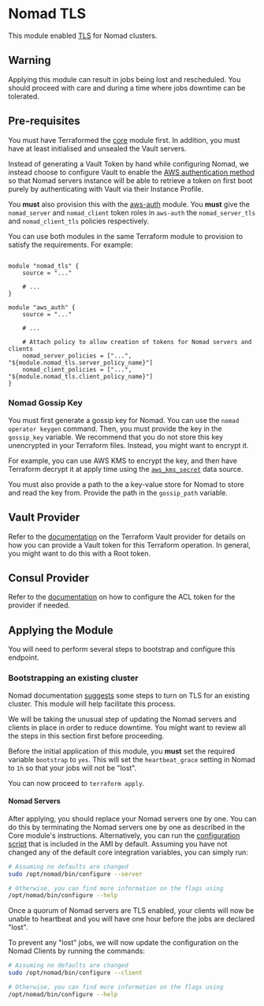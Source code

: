 # Nomad TLS

This module enabled [TLS](https://www.nomadproject.io/guides/securing-nomad.html) for Nomad
clusters.

## Warning

Applying this module can result in jobs being lost and rescheduled. You should proceed with care and
during a time where jobs downtime can be tolerated.

## Pre-requisites

You must have Terraformed the [core](../core) module first. In addition, you must have at least
initialised and unsealed the Vault servers.

Instead of generating a Vault Token by hand while configuring Nomad, we instead choose to configure
Vault to enable the [AWS authentication method](https://www.vaultproject.io/docs/auth/aws.html) so
that Nomad servers instance will be able to retrieve a token on first boot purely by authenticating
with Vault via their Instance Profile.

You **must** also provision this with the [aws-auth](../aws-auth) module. You **must** give the
`nomad_server` and `nomad_client` token roles in `aws-auth` the `nomad_server_tls` and
`nomad_client_tls` policies respectively.

You can use both modules in the same Terraform module to provision to satisfy the requirements.
For example:

```hcl

module "nomad_tls" {
    source = "..."

    # ...
}

module "aws_auth" {
    source = "..."

    # ...

    # Attach policy to allow creation of tokens for Nomad servers and clients
    nomad_server_policies = ["...", "${module.nomad_tls.server_policy_name}"]
    nomad_client_policies = ["...", "${module.nomad_tls.client_policy_name}"]
}

```

### Nomad Gossip Key

You must first generate a gossip key for Nomad. You can use the `nomad operator keygen` command.
Then, you must provide the key in the `gossip_key` variable. We recommend that you do not store this
key unencrypted in your Terraform files. Instead, you might want to encrypt it.

For example, you can use AWS KMS to encrypt the key, and then have Terraform decrypt it at apply
time using the [`aws_kms_secret`](https://www.terraform.io/docs/providers/aws/d/kms_secret.html)
data source.

You must also provide a path to the a key-value store for Nomad to store and read the key from.
Provide the path in the `gossip_path` variable.

## Vault Provider

Refer to the [documentation](https://www.terraform.io/docs/providers/vault/index.html) on the
Terraform Vault provider for details on how you can provide a Vault token for this Terraform
operation. In general, you might want to do this with a Root token.

## Consul Provider

Refer to the [documentation](https://www.terraform.io/docs/providers/consul/index.html)
on how to configure the ACL token for the provider if needed.

## Applying the Module

You will need to perform several steps to bootstrap and configure this endpoint.

### Bootstrapping an existing cluster

Nomad documentation
[suggests](https://www.nomadproject.io/guides/securing-nomad.html#switching-an-existing-cluster-to-tls)
some steps to turn on TLS for an existing cluster. This module will help facilitate this process.

We will be taking the unusual step of updating the Nomad servers and clients in place in order to
reduce downtime. You might want to review all the steps in this section first before proceeding.

Before the initial application of this module, you **must** set the required variable `bootstrap`
to `yes`. This will set the `heartbeat_grace` setting in Nomad to `1h` so that your jobs will not
be "lost".

You can now proceed to `terraform apply`.

#### Nomad Servers

After applying, you should replace your Nomad servers one by one. You can do this by terminating the
Nomad servers one by one as described in the Core module's instructions. Alternatively, you can run
the [configuration script](../core/packer/roles/nomad/files/configure.sh) that is included in the
AMI by default. Assuming you have not changed any of the default core integration variables, you can
simply run:

```bash
# Assuming no defaults are changed
sudo /opt/nomad/bin/configure --server

# Otherwise, you can find more information on the flags using
/opt/nomad/bin/configure --help
```

Once a quorum of Nomad servers are TLS enabled, your clients will now be unable to heartbeat and
you will have one hour before the jobs are declared "lost".



To prevent any "lost" jobs, we will now update the configuration on the Nomad Clients by running the
commands:

```bash
# Assuming no defaults are changed
sudo /opt/nomad/bin/configure --client

# Otherwise, you can find more information on the flags using
/opt/nomad/bin/configure --help
```
